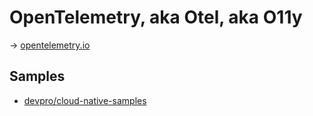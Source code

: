 # OpenTelemetry, aka Otel, aka O11y

→ [opentelemetry.io](https://opentelemetry.io/)

## Samples

* [devpro/cloud-native-samples](https://github.com/devpro/cloud-native-samples)
